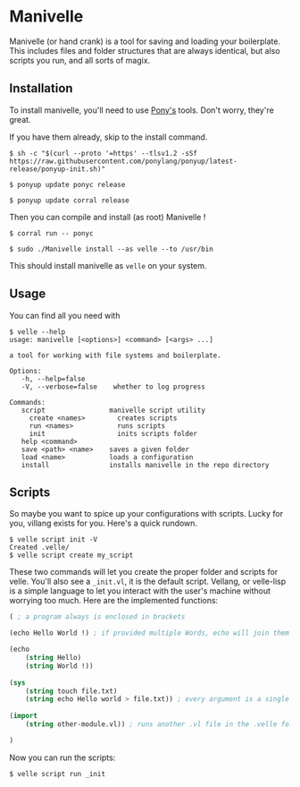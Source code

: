 
# Manivelle
Manivelle (or hand crank) is a tool for saving and loading your boilerplate. This includes files and folder structures that are always identical, but also scripts you run, and all sorts of magix.

## Installation

To install manivelle, you'll need to use [Pony's](https://github.com/ponylang/ponyup) tools. Don't worry, they're great.

If you have them already, skip to the install command.

``` shell
$ sh -c "$(curl --proto '=https' --tlsv1.2 -sSf https://raw.githubusercontent.com/ponylang/ponyup/latest-release/ponyup-init.sh)"

$ ponyup update ponyc release

$ ponyup update corral release
```

Then you can compile and install (as root) Manivelle !

``` shell
$ corral run -- ponyc

$ sudo ./Manivelle install --as velle --to /usr/bin 
```
This should install manivelle as `velle` on your system.

## Usage

You can find all you need with

``` shell
$ velle --help
usage: manivelle [<options>] <command> [<args> ...]

a tool for working with file systems and boilerplate.

Options:
   -h, --help=false       
   -V, --verbose=false    whether to log progress

Commands:
   script                manivelle script utility
     create <names>        creates scripts
     run <names>           runs scripts
     init                  inits scripts folder
   help <command>        
   save <path> <name>    saves a given folder
   load <name>           loads a configuration
   install               installs manivelle in the repo directory
```

## Scripts

So maybe you want to spice up your configurations with scripts. Lucky for you, villang exists for you. Here's a quick rundown.

``` shell
$ velle script init -V
Created .velle/
$ velle script create my_script
```

These two commands will let you create the proper folder and scripts for velle. You'll also see a `_init.vl`, it is the default script. Vellang, or velle-lisp is a simple language to let you interact with the user's machine without worrying too much. Here are the implemented functions:

``` lisp
( ; a program always is enclosed in brackets

(echo Hello World !) ; if provided multiple Words, echo will join them with a space

(echo
    (string Hello)
    (string World !))
    
(sys
    (string touch file.txt)
    (string echo Hello world > file.txt)) ; every argument is a single string that will be executed by the users' system
    
(import
    (string other-module.vl)) ; runs another .vl file in the .velle folder

)
```

Now you can run the scripts:

``` shell
$ velle script run _init
```

